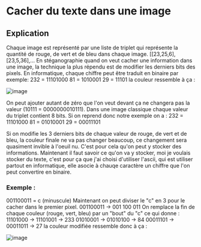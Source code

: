 # Cacher du texte dans une image
## Explication
Chaque image est représenté par une liste de triplet qui représente la quantité de rouge, de vert et de bleu dans chaque image.
[[23,25,6],[23,5,36],...
En stéganographie quand on veut cacher une information dans une image, la technique la plus répendu est de modifier les derniers bits des pixels.
En informatique, chaque chiffre peut être traduit en binaire par exemple:
232 = 11101000
81 = 1010001
29 = 11101
la couleur ressemble à ça :

![image](https://github.com/Saturnot/hide-text-in-image/assets/64526188/93fb5773-9078-4e61-9039-4f1cebd29539)

On peut ajouter autant de zéro que l'on veut devant ça ne changera pas la valeur (10111 = 0000000010111).
Dans une image classique chaque valeur du triplet contient 8 bits. Si on reprend donc notre exemple on a :
232 = 11101000
81  = 01010001
29  = 00011101

Si on modifie les 3 derniers bits de chaque valeur de rouge, de vert et de bleu, la couleur finale ne va pas changer beaucoup, ce changement sera quasiment invible à l'oeuil nu. C'est pour cela qu'on peut y stocker des informations. Maintenant il faut savoir ce qu'on va y stocker, moi je voulais stocker du texte, c'est pour ça que j'ai choisi d'utiliser l'ascii, qui est utiliser partout en informatique, elle asocie à chauqe caractère un chiffre que l'on peut convertire en binaire.
### Exemple : 
001100011 = c (minuscule)
Maintenant on peut diviser le "c" en 3 pour le cacher dans le premier pixel.
001100011 -> 001 100 011
On remplace la fin de chaque couleur (rouge, vert, bleu) par un "bout" du "c" ce qui donne :
11101000 -> 11101001 -> 233
01010001 -> 01010100 -> 84
00011101 -> 00011011 -> 27
la couleur modifiée ressemble donc à ça :

![image](https://github.com/Saturnot/hide-text-in-image/assets/64526188/474adb5a-8fcf-4e03-931c-cf5b5ddf0227)


